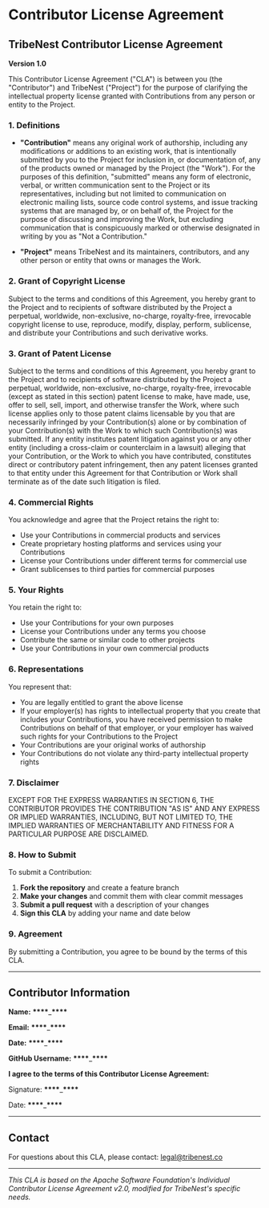 # Contributor License Agreement

## TribeNest Contributor License Agreement

**Version 1.0**

This Contributor License Agreement ("CLA") is between you (the "Contributor") and TribeNest ("Project") for the purpose of clarifying the intellectual property license granted with Contributions from any person or entity to the Project.

### 1. Definitions

- **"Contribution"** means any original work of authorship, including any modifications or additions to an existing work, that is intentionally submitted by you to the Project for inclusion in, or documentation of, any of the products owned or managed by the Project (the "Work"). For the purposes of this definition, "submitted" means any form of electronic, verbal, or written communication sent to the Project or its representatives, including but not limited to communication on electronic mailing lists, source code control systems, and issue tracking systems that are managed by, or on behalf of, the Project for the purpose of discussing and improving the Work, but excluding communication that is conspicuously marked or otherwise designated in writing by you as "Not a Contribution."

- **"Project"** means TribeNest and its maintainers, contributors, and any other person or entity that owns or manages the Work.

### 2. Grant of Copyright License

Subject to the terms and conditions of this Agreement, you hereby grant to the Project and to recipients of software distributed by the Project a perpetual, worldwide, non-exclusive, no-charge, royalty-free, irrevocable copyright license to use, reproduce, modify, display, perform, sublicense, and distribute your Contributions and such derivative works.

### 3. Grant of Patent License

Subject to the terms and conditions of this Agreement, you hereby grant to the Project and to recipients of software distributed by the Project a perpetual, worldwide, non-exclusive, no-charge, royalty-free, irrevocable (except as stated in this section) patent license to make, have made, use, offer to sell, sell, import, and otherwise transfer the Work, where such license applies only to those patent claims licensable by you that are necessarily infringed by your Contribution(s) alone or by combination of your Contribution(s) with the Work to which such Contribution(s) was submitted. If any entity institutes patent litigation against you or any other entity (including a cross-claim or counterclaim in a lawsuit) alleging that your Contribution, or the Work to which you have contributed, constitutes direct or contributory patent infringement, then any patent licenses granted to that entity under this Agreement for that Contribution or Work shall terminate as of the date such litigation is filed.

### 4. Commercial Rights

You acknowledge and agree that the Project retains the right to:

- Use your Contributions in commercial products and services
- Create proprietary hosting platforms and services using your Contributions
- License your Contributions under different terms for commercial use
- Grant sublicenses to third parties for commercial purposes

### 5. Your Rights

You retain the right to:

- Use your Contributions for your own purposes
- License your Contributions under any terms you choose
- Contribute the same or similar code to other projects
- Use your Contributions in your own commercial products

### 6. Representations

You represent that:

- You are legally entitled to grant the above license
- If your employer(s) has rights to intellectual property that you create that includes your Contributions, you have received permission to make Contributions on behalf of that employer, or your employer has waived such rights for your Contributions to the Project
- Your Contributions are your original works of authorship
- Your Contributions do not violate any third-party intellectual property rights

### 7. Disclaimer

EXCEPT FOR THE EXPRESS WARRANTIES IN SECTION 6, THE CONTRIBUTOR PROVIDES THE CONTRIBUTION "AS IS" AND ANY EXPRESS OR IMPLIED WARRANTIES, INCLUDING, BUT NOT LIMITED TO, THE IMPLIED WARRANTIES OF MERCHANTABILITY AND FITNESS FOR A PARTICULAR PURPOSE ARE DISCLAIMED.

### 8. How to Submit

To submit a Contribution:

1. **Fork the repository** and create a feature branch
2. **Make your changes** and commit them with clear commit messages
3. **Submit a pull request** with a description of your changes
4. **Sign this CLA** by adding your name and date below

### 9. Agreement

By submitting a Contribution, you agree to be bound by the terms of this CLA.

---

## Contributor Information

**Name:** ******\*\*\*\*******\_******\*\*\*\*******

**Email:** ******\*\*\*\*******\_******\*\*\*\*******

**Date:** ******\*\*\*\*******\_******\*\*\*\*******

**GitHub Username:** ******\*\*\*\*******\_******\*\*\*\*******

**I agree to the terms of this Contributor License Agreement:**

Signature: ******\*\*\*\*******\_******\*\*\*\*******

Date: ******\*\*\*\*******\_******\*\*\*\*******

---

## Contact

For questions about this CLA, please contact: legal@tribenest.co

---

_This CLA is based on the Apache Software Foundation's Individual Contributor License Agreement v2.0, modified for TribeNest's specific needs._
